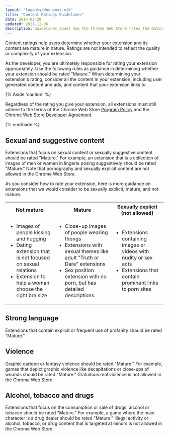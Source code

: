 ```yaml
---
layout: "layouts/doc-post.njk"
title: "Content Ratings Guidelines"
date: 2014-02-28
updated: 2021-12-06
description: Guidelines about how the Chrome Web Store rates the maturity of content.
---
```


Content ratings help users determine whether your extension and its content are mature in nature.
Ratings are not intended to reflect the quality or complexity of your extension.

As the developer, you are ultimately responsible for rating your extension appropriately. Use the
following rules as guidance in determining whether your extension should be rated "Mature." When
determining your extension's rating, consider all the content in your extension, including user
generated content and ads, and content that your extension links to.

{% Aside 'caution' %}

Regardless of the rating you give your extension, all extensions must still adhere to the terms of
the Chrome Web Store [Program Policy][content-policies] and the Chrome Web Store [Developer
Agreement][developer-agreement].

{% endAside %}

## Sexual and suggestive content

Extensions that focus on sexual content or sexually suggestive content should be rated "Mature." For
example, an extension that is a collection of images of men or women in lingerie posing suggestively
should be rated "Mature." Note that pornography and sexually explicit content are not allowed in the
Chrome Web Store.

As you consider how to rate your extension, here is more guidance on extensions that we would
consider to be sexually explicit, mature, and not mature.

<table><tbody><tr><th>Not mature</th><th>Mature</th><th>Sexually explicit (not
allowed)</th></tr><tr><td><ul><li>Images of people kissing and hugging</li><li>Dating extension that
is not focused on sexual relations</li><li>Extension to help a woman choose the right bra
size</li></ul></td><td><ul><li>Close-up images of people wearing thongs</li><li>Extensions with sexual
themes like adult "Truth or Dare" extensions</li><li>Sex position extension with no porn, but has detailed descriptions</li></ul></td><td><ul><li>Extensions containing images or videos with nudity or sex acts</li><li>Extensions that contain prominent links to porn sites</li></ul></td></tr></tbody></table>

## Strong language

Extensions that contain explicit or frequent use of profanity should be rated "Mature."

## Violence

Graphic cartoon or fantasy violence should be rated "Mature." For example, games that depict graphic
violence like decapitations or close-ups of wounds should be rated "Mature." Gratuitous real
violence is not allowed in the Chrome Web Store.

## Alcohol, tobacco and drugs

Extensions that focus on the consumption or sale of drugs, alcohol or tobacco should be rated
"Mature." For example, a game where the main character is a drug dealer should be rated "Mature."
Illegal activity or alcohol, tobacco, or drug content that is targeted at minors is not allowed in
the Chrome Web Store.

[content-policies]: /docs/webstore/program-policies/#content_policies
[developer-agreement]:/docs/webstore/terms/
